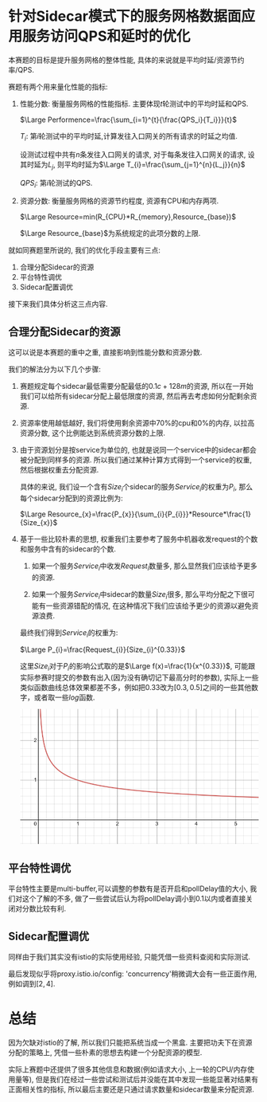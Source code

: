 # 针对Sidecar模式下的服务网格数据面应用服务访问QPS和延时的优化

本赛题的目标是提升服务网格的整体性能, 具体的来说就是平均时延/资源节约率/QPS.


赛题有两个用来量化性能的指标:

1. 性能分数: 衡量服务网格的性能指标. 主要体现$t$轮测试中的平均时延和QPS.

    $\Large Performence=\frac{\sum_{i=1}^{t}{\frac{QPS_i}{T_i}}}{t}$
    
    
    $T_{i}$: 第$i$轮测试中的平均时延,计算发往入口网关的所有请求的时延之均值.

    设测试过程中共有$n$条发往入口网关的请求, 对于每条发往入口网关的请求, 设其时延为$L_{j}$, 则平均时延为$\Large T_{i}=\frac{\sum_{j=1}^{n}{L_j}}{n}$

    $QPS_{i}$: 第$i$轮测试的QPS.

2. 资源分数: 衡量服务网格的资源节约程度, 资源有CPU和内存两项.

    $\Large Resource=min(R_{CPU}*R_{memory},Resource_{base})$

    $\Large Resource_{base}$为系统规定的此项分数的上限.




就如同赛题里所说的, 我们的优化手段主要有三点:
1. 合理分配Sidecar的资源
2. 平台特性调优
3. Sidecar配置调优

接下来我们具体分析这三点内容.


## 合理分配Sidecar的资源

这可以说是本赛题的重中之重, 直接影响到性能分数和资源分数.

我们的解法分为以下几个步骤:

1. 赛题规定每个sidecar最低需要分配最低的$0.1c+128m$的资源, 所以在一开始我们可以给所有sidecar分配上最低限度的资源, 然后再去考虑如何分配剩余资源.
2. 资源率使用越低越好, 我们将使用剩余资源中70%的cpu和0%的内存, 以拉高资源分数, 这个比例能达到系统资源分数的上限.
3. 由于资源划分是按service为单位的, 也就是说同一个service中的sidecar都会被分配到同样多的资源. 所以我们通过某种计算方式得到一个service的权重, 然后根据权重去分配资源.

    具体的来说, 我们设一个含有$Size_{i}$个sidecar的服务$Service_{i}$的权重为$P_{i}$, 那么每个sidecar分配到的资源比例为:

    $\Large Resource_{x}=\frac{P_{x}}{\sum_{i}{P_{i}}}*Resource*\frac{1}{Size_{x}}$

4. 基于一些比较朴素的思想, 权重我们主要参考了服务中机器收发request的个数和服务中含有的sidecar的个数. 
    
    1. 如果一个服务$Service_{i}$中收发$Request_{i}$数量多, 那么显然我们应该给予更多的资源.

    2. 如果一个服务$Service_{i}$中sidecar的数量$Size_{i}$很多, 那么平均分配之下很可能有一些资源错配的情况, 在这种情况下我们应该给予更少的资源以避免资源浪费.

    最终我们得到$Service_{i}$的权重为:
    
    $\Large P_{i}=\frac{Request_{i}}{Size_{i}^{0.33}}$

    这里$Size_{i}$对于$P_{i}$的影响公式取的是$\Large f(x)=\frac{1}{x^{0.33}}$, 可能跟实际参赛时提交的参数有出入(因为没有确切记下最高分时的参数), 实际上一些类似函数曲线总体效果都差不多，例如把0.33改为$[0.3,0.5]$之间的一些其他数字，或者取一些$log$函数.

    ![fn](./graph/fn.png)

## 平台特性调优
平台特性主要是multi-buffer,可以调整的参数有是否开启和pollDelay值的大小, 我们对这个了解的不多, 做了一些尝试后认为将pollDelay调小到0.1以内或者直接关闭对分数比较有利.

## Sidecar配置调优
同样由于我们其实没有istio的实际使用经验, 只能凭借一些资料查阅和实际测试.

最后发现似乎将proxy.istio.io/config: 'concurrency'稍微调大会有一些正面作用, 例如调到$[2, 4]$.


# 总结
因为欠缺对istio的了解, 所以我们只能把系统当成一个黑盒. 主要把功夫下在资源分配的策略上, 凭借一些朴素的思想去构建一个分配资源的模型.

实际上赛题中还提供了很多其他信息和数据(例如请求大小, 上一轮的CPU/内存使用量等), 但是我们在经过一些尝试和测试后并没能在其中发现一些能显著对结果有正面相关性的指标, 所以最后主要还是只通过请求数量和sidecar数量来分配资源.
